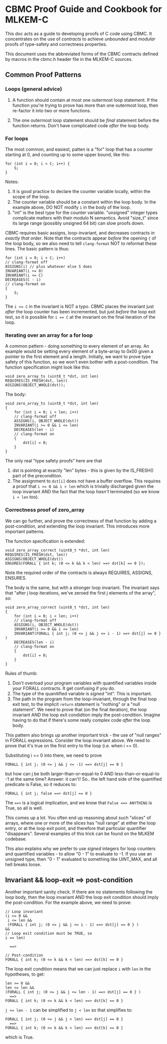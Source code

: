 # CBMC Proof Guide and Cookbook for MLKEM-C

This doc acts as a guide to developing proofs of C code using CBMC. It concentrates
on the use of _contracts_ to achieve _unbounded_ and _modular_ proofs of type-safety
and correctness properties.

This document uses the abbreviated forms of the CBMC contracts defined by macros in the
cbmc.h header file in the MLKEM-C sources.

## Common Proof Patterns

### Loops (general advice)

1. A function should contain at most one outermost loop statement. If the function you're trying to prove has more than one outermost loop, then re-factor it into two or more functions.

2. The one outermost loop statement should be _final_ statement before the function returns. Don't have complicated code _after_ the loop body.

### For loops

The most common, and easiest, patten is a "for" loop that has a counter starting at 0, and counting up to some upper bound, like this:

```
for (int i = 0; i < C; i++) {
    S;
}
```
Notes:
1. It is good practice to declare the counter variable locally, within the scope of the loop.
2. The counter variable should be a constant within the loop body. In the example above, DO NOT modify `i` in the body of the loop.
3. "int" is the best type for the counter variable. "unsigned" integer types complicate matters with their modulo N semantics. Avoid "size_t" since its large range (possibly unsigned 64 bit) can slow proofs down.

CBMC requires basic assigns, loop-invariant, and decreases contracts _in exactly that order_. Note that the contracts appear _before_ the opening `{` of the loop body, so we also need to tell `clang-format` NOT to reformat these lines. The basic pattern is thus:

```
for (int i = 0; i < C; i++)
// clang-format off
ASSIGNS(i) // plus whatever else S does
INVARIANT(i >= 0)
INVARIANT(i <= C)
DECREASES(C - i)
// clang-format on
{
    S;
}
```

The `i <= C` in the invariant is NOT a typo. CBMC places the invariant just _after_ the loop counter has been incremented, but just _before_ the loop exit test, so it is possible for `i == C` at the invariant on the final iteration of the loop.

### Iterating over an array for a for loop

A common pattern - doing something to every element of an array. An example would be setting every element of a byte-array to 0x00 given a pointer to the first element and a length. Initially, we want to prove type safety of this function, so we won't even bother with a post-condition. The function specification might look like this:

```
void zero_array_ts (uint8_t *dst, int len)
REQUIRES(IS_FRESH(dst, len))
ASSIGNS(OBJECT_WHOLE(dst));
```

The body:

```
void zero_array_ts (uint8_t *dst, int len)
{
    for (int i = 0; i < len; i++)
    // clang-format off
    ASSIGNS(i, OBJECT_WHOLE(dst))
    INVARIANT(i >= 0 && i <= len)
    DECREASES(len - i)
    // clang-format on
    {
        dst[i] = 0;
    }
}
```
The only real "type safety proofs" here are that
1. dst is pointing at exactly "len" bytes - this is given by the IS_FRESH() part of the precondition.
2. The assignment to `dst[i]` does not have a buffer overflow. This requires a proof that `i >= 0 && i < len` which is trivially discharged given the loop invariant AND the fact that the loop _hasn't_ terminated (so we know `i < len` too).

### Correctness proof of zero_array

We can go further, and prove the correctness of that function by adding a post-condition, and extending the loop invariant. This introduces more important patterns.

The function specification is extended:

```
void zero_array_correct (uint8_t *dst, int len)
REQUIRES(IS_FRESH(dst, len))
ASSIGNS(OBJECT_WHOLE(dst))
ENSURES(FORALL { int k; (0 <= k && k < len) ==> dst[k] == 0 });
```

Note the required order of the contracts is always REQUIRES, ASSIGNS, ENSURES.

The body is the same, but with a stronger loop invariant. The invariant says that "after j loop iterations, we've zeroed the first j elements of the array", so:

```
void zero_array_correct (uint8_t *dst, int len)
{
    for (int i = 0; i < len; i++)
    // clang-format off
    ASSIGNS(i, OBJECT_WHOLE(dst))
    INVARIANT(i >= 0 && i <= len)
    INVARIANT(FORALL { int j; (0 <= j && j <= i - 1) ==> dst[j] == 0 } )
    DECREASES(len - i)
    // clang-format on
    {
        dst[i] = 0;
    }
}
```

Rules of thumb:
1. Don't overload your program variables with quantified variables inside your FORALL contracts. It get confusing if you do.
2. The type of the quanitified variable is _signed_ "int". This is important.
3. The path in the program from the loop-invariant, through the final loop exit test, to the implicit `return` statement is "nothing" or a "null statement". We need to prove that (on the final iteration), the loop invariant AND the loop exit condidtion imply the post-condition. Imagine having to do that if there's some really complex code _after_ the loop body.

This pattern also brings up another important trick - the use of "null ranges" in FORALL expressions. Consider the loop invariant above. We need to prove that it's true on the first entry to the loop (i.e. when i == 0).

Substituting i == 0 into there, we need to prove

```
FORALL { int j; (0 <= j && j <= -1) ==> dst[j] == 0 }
```

but how can j be both larger-than-or-equal-to 0 AND less-than-or-equal-to -1 at the same time? Answer: it can't! So.. the left hand side of the quantified predicate is False, so it reduces to:

```
FORALL { int j; false ==> dst[j] == 0 }
```

The `==>` is a logical implication, and we know that `False ==> ANYTHING` is True, so all is well.

This comes up a lot. You often end up reasoning about such "slices" of arrays, where one or more of the slices has "null range" at either the loop entry, or at the loop exit point, and therefore that particular quantifier "disappears". Several examples of this trick can be found on the MLKEM codebase.

This also explains why we prefer to use _signed_ integers for loop counters and quantified variables - to allow "0 - 1" to evaluate to -1.  If you use an unsigned type, then "0 - 1" evaluated to something like UINT_MAX, and all hell breaks loose.

## Invariant && loop-exit ==> post-condition

Another important sanity check. If there are no statements following the loop body, then the loop invariant AND the loop exit condition should imply the post-condition. For the example above, we need to prove:

```
// Loop invariant
(i >= 0 &&
 i <= len &&
 (FORALL { int j; (0 <= j && j <= i - 1) ==> dst[j] == 0 } )
&&
// Loop exit condition must be TRUE, so
i == len)

  ==>

// Post-condition
FORALL { int k; (0 <= k && k < len) ==> dst[k] == 0 }
```

The loop exit condition means that we can just replace `i` with `len` in the hypotheses, to get:

```
len >= 0 &&
len <= len &&
(FORALL { int j; (0 <= j && j <= len - 1) ==> dst[j] == 0 } )
  ==>
FORALL { int k; (0 <= k && k < len) ==> dst[k] == 0 }
```

`j <= len - 1` can be simplified to `j < len` so that simplifies to:

```
FORALL { int j; (0 <= j && j < len) ==> dst[j] == 0 }
  ==>
FORALL { int k; (0 <= k && k < len) ==> dst[k] == 0 }
```

which is True.
